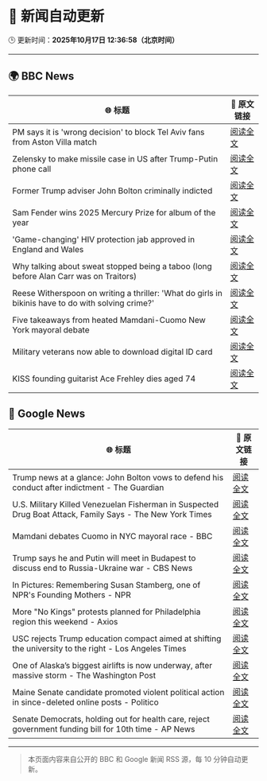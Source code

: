 # 🧠 新闻自动更新

🕒 更新时间：**2025年10月17日 12:36:58（北京时间）**

---

## 🌍 BBC News

| 🌐 标题 | 🔗 原文链接 |
|--------|-------------|
| PM says it is 'wrong decision' to block Tel Aviv fans from Aston Villa match | [阅读全文](https://www.bbc.com/news/articles/c205gnz5p8xo?at_medium=RSS&at_campaign=rss) |
| Zelensky to make missile case in US after Trump-Putin phone call | [阅读全文](https://www.bbc.com/news/articles/crmxz37nv3zo?at_medium=RSS&at_campaign=rss) |
| Former Trump adviser John Bolton criminally indicted | [阅读全文](https://www.bbc.com/news/articles/cgql2qzkz5zo?at_medium=RSS&at_campaign=rss) |
| Sam Fender wins 2025 Mercury Prize for album of the year | [阅读全文](https://www.bbc.com/news/articles/cp3dnjd9g4go?at_medium=RSS&at_campaign=rss) |
| 'Game-changing' HIV protection jab approved in England and Wales | [阅读全文](https://www.bbc.com/news/articles/c803egy217xo?at_medium=RSS&at_campaign=rss) |
| Why talking about sweat stopped being a taboo (long before Alan Carr was on Traitors) | [阅读全文](https://www.bbc.com/news/articles/cwy51pgql7eo?at_medium=RSS&at_campaign=rss) |
| Reese Witherspoon on writing a thriller: 'What do girls in bikinis have to do with solving crime?' | [阅读全文](https://www.bbc.com/news/articles/cn0gl91dwr2o?at_medium=RSS&at_campaign=rss) |
| Five takeaways from heated Mamdani-Cuomo New York mayoral debate | [阅读全文](https://www.bbc.com/news/articles/cn8xlx53jn6o?at_medium=RSS&at_campaign=rss) |
| Military veterans now able to download digital ID card | [阅读全文](https://www.bbc.com/news/articles/cj3zmjrzegjo?at_medium=RSS&at_campaign=rss) |
| KISS founding guitarist Ace Frehley dies aged 74 | [阅读全文](https://www.bbc.com/news/articles/cj41vwgv47no?at_medium=RSS&at_campaign=rss) |

## 📰 Google News

| 🌐 标题 | 🔗 原文链接 |
|--------|-------------|
| Trump news at a glance: John Bolton vows to defend his conduct after indictment - The Guardian | [阅读全文](https://news.google.com/rss/articles/CBMijwFBVV95cUxQLXRiR1ZFa1lCdFF1bmt0WjM4dXdvVU1PY2xuZTlFVGpsaFhieUV3LWNaWE5KY1RseUxTWmJCdUtHRjlKMUpicjFuTjhWWEVMamlNcUEtLXBQWkk1WFJESFNBNF9QbjQ0RUNMMzR2NVpKaHJQdjFLY18xR1Q4dXYwRDY5MXllQ1pFd2owaUpKbw?oc=5) |
| U.S. Military Killed Venezuelan Fisherman in Suspected Drug Boat Attack, Family Says - The New York Times | [阅读全文](https://news.google.com/rss/articles/CBMilgFBVV95cUxQaUs3MXRGd3lUWnBqOGFacFF1VlhPaE5wVXJCZ3ZUVkdmWE5OUWR2RDNGMTBDSjJ3YVd2WDh0QnlEMHJoUzNFUXRuS3JVemZBYVlUcGFJeG0xWVlkZzVCWjJhZ1JjcWduMnkxZlVTcEhXbGlxcEF2aVNOVEY1bUV1TnQxNXVILXN0ZTFZYWpReGdGMFpTdHc?oc=5) |
| Mamdani debates Cuomo in NYC mayoral race - BBC | [阅读全文](https://news.google.com/rss/articles/CBMiVEFVX3lxTFBKRGd6RTdOaGhjQkhLcTh1SDV3Q1JZdFh2MG0yb1Q2cTZtb3U5Tms5blhrTlNGbUxZaURiTzNfbDZCUnN4cms2bHozQUtBbjl5TUc5UQ?oc=5) |
| Trump says he and Putin will meet in Budapest to discuss end to Russia-Ukraine war - CBS News | [阅读全文](https://news.google.com/rss/articles/CBMikwFBVV95cUxObUtiN3hyYTV1ZVlOdmJDR3NUTUdsRmFzbHhKRzZfa1E4TEdoa3ZFRHljM3dyeUFRakJvcm54TG4tZzRLYXd5QUpzREJ2VHEyTF9Zbl8ybFBzZ0RyX1hoTFFxNGd2MGdUQlpsZ05xZk9sTTB4V2R6LVZzOEIweTRqVkk3ME1WMFNsTGFGOFBzMWZYX0nSAZgBQVVfeXFMTUR4UXJmT3ZIZEtMMWpfRzhCc0p5NWlicko2YUdGV05WM1ItWXY4SzJkR0lGbF9hZlJWcnhZQnRhSVdTSkRuS18xZ0YwamZXZnFlczlzbkVjdURzSW1zQUZzWUZ3cjNJZUZfVGZyblZxeHQwY2JYRkR3eU1RTExzODJnRFJIeXRocnlEcktxWU05Q184cnF0N0E?oc=5) |
| In Pictures: Remembering Susan Stamberg, one of NPR's Founding Mothers - NPR | [阅读全文](https://news.google.com/rss/articles/CBMi0AFBVV95cUxQZFpqY3luYzRzMDJyTnh4NUxMd2hLU0ZKTVpCN1NqLXVwZnEyNFNNMmd5eXFKb3V1X3F2N0paTmxPYWhrMEozMWs2NUpiNkJ5TmY4WGtsS3o0V3k5b1p3Q0ZxSVhaeVJzYi1wZVpRRWdILW43RjdFck40U2Q3M2x6eHVXdTBHSlVyeWNsaGdZYjczQXBNMTRTd1V0a0RsODZVelItVS1pVWlJenNLdWdmSGdReDlkekluejlCTjI4MHhTblV4V2xvMEdyWW4wRG9U?oc=5) |
| More "No Kings" protests planned for Philadelphia region this weekend - Axios | [阅读全文](https://news.google.com/rss/articles/CBMipAFBVV95cUxNdDlwUXo2MHBBakFxQUZxT2k3czROYjJlNzBEcF9tWWRBUm5RZ3QtSlpWb3hEX29rZU1Vajl2cFF3RFF4UGt3MFU5OG9iQlR3NmxTM29GU29nQmpRcTZ5TmlMbk5QcFFGZTljVy10S3kzMVFOeHJYYWc1UkgxeEhVQ0lLa04zRlBGcmlrRzVtd3JnejlOUklwSVNFZXdEbVJmM2g1RA?oc=5) |
| USC rejects Trump education compact aimed at shifting the university to the right - Los Angeles Times | [阅读全文](https://news.google.com/rss/articles/CBMikAFBVV95cUxOMFQ3cWxpNEducjF4R2hoemdnU0dmX01HSUVXUGdDVk1wRHlUSGdPeHkxRC1vdkJZZExWZjA1VkYxQ1h5UkwyU2xaUEVwbERsbWtEdm5oLWN2WUo4TDdvTkJLbU5oMkZKYUNnb1JBVGlTRWQ4eXQ4SFR3MnlEaWlSYTVRZGk4NWRUSnBoaFdodzU?oc=5) |
| One of Alaska’s biggest airlifts is now underway, after massive storm - The Washington Post | [阅读全文](https://news.google.com/rss/articles/CBMioAFBVV95cUxOb1ZTSGpQZU94Q2REbWJGOFFSdWNEZ0pmSE40c08xc3ltVG4tdWtYcFVFWEl5c3kyQ1VPYjl4Y2VXSTBIUmhkbFZkcGtxSzlIZWVsaW9ZRUxleG11blZldFc3VkFpc1lfN25YVWljcUg2emhlRlVNemMwcE1wQkpTbTJPaUxYd0xndmRGZFZ0YndaLXBBRzV1ckRkRWJWTmNP?oc=5) |
| Maine Senate candidate promoted violent political action in since-deleted online posts - Politico | [阅读全文](https://news.google.com/rss/articles/CBMi0gFBVV95cUxNalRRN2RIQkZWQVRYVW1UZDZIdERHYk56elNXTjJSWkFXbHVaVHpId3lIX01nUXk3ZjJ3eFN6SGtfNXZMU2tDSk9DNTRoVmkwNDlYa1NyTXNxR2ltZ2t5NUdsS0xKanVJeGc2enlSd0YyY0lBN0l3MVVxVExWc2tvbTV0MjByY1ZyelNzb2FFcVVtRDRjRy1wRG9YRVlJMVdtODdCR0dxVFJ6ZXVsbkdNUGh4SHRoYnNWWXl3OW5ic2cxNVlXQVFRQTZXOUhwSnBwZnc?oc=5) |
| Senate Democrats, holding out for health care, reject government funding bill for 10th time - AP News | [阅读全文](https://news.google.com/rss/articles/CBMipwFBVV95cUxQZlAwM0NMZFdmSlJTeWQwVkJKb0FzMzF5X1c3TGpRSVp5MGZXTTgyVVRDSHBqX3pkMzNRRGZuckJENGNIX3NMYm85M1lOMFNrVGx3b2k4d3ozbnpRdEtnT3JXbmJ4ZXlaaGFFVkt6UkFuY1phRW5mbjV6Rml4TXc5OHA3RUVOV2FtcGFOWVhKdzJmMmFydVE4YzE2S081RWpmc1FnbVRWWQ?oc=5) |

---
> 本页面内容来自公开的 BBC 和 Google 新闻 RSS 源，每 10 分钟自动更新。